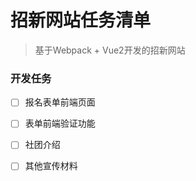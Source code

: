 # 招新网站任务清单
> 基于Webpack + Vue2开发的招新网站

### 开发任务
- [ ] 报名表单前端页面
- [ ] 表单前端验证功能
- [ ] 社团介绍
- [ ] 其他宣传材料

